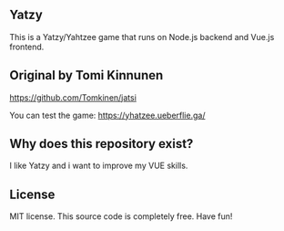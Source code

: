 ## Yatzy

This is a Yatzy/Yahtzee game that runs on Node.js backend and Vue.js frontend.

## Original by Tomi Kinnunen
https://github.com/Tomkinen/jatsi

You can test the game:
https://yhatzee.ueberflie.ga/

## Why does this repository exist?

I like Yatzy and i want to improve my VUE skills.

## License

MIT license. This source code is completely free. Have fun!
